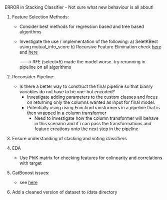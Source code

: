 ERROR in Stacking Classifier
    - Not sure what new behaviour is all about!

1. Feature Selection Methods:
    - Consider best methods for regression based and tree based algorithms
    - Investigate the use / implementation of the following:
        a) SeletKBest using mutual_info_score
        b) Recursive Feature Elimination check [here](https://machinelearningmastery.com/rfe-feature-selection-in-python/) and [here](https://medium.com/@hsu.lihsiang.esth/feature-selection-with-recursive-feature-elimination-rfe-for-parisian-bike-count-data-23f0ce9db691#:~:text=Firstly%2C%20unlike%20SelectKBest%2C%20RFECV%20does,the%20number%20of%20features%20dynamically.)

        ---> RFE (select=5) made the model worse. try rerunning in pipeline on all algorithms

2. Reconsider Pipeline:
    - Is there a better way to construct the final pipeline so that bianry variables do not have to be one-hot encoded?
        - Investigate adding parameters to the custom classes and focus on returning only the columns wanted as input for final model.
        - Potentially using using FunctionTransformers in a pipeline that is then wrapped in a column transformer
            - Need to investigate how the column transformer will behave in this scenario and if i can pass the transformations and feature creations onto the next step in the pipeline

3. Ensure understanding of stacking and voting classifiers

4. EDA
    - Use PhiK matrix for checking features for colinearity and correlations with target

5. CatBooost issues:
    - see [here](https://github.com/kinir/catboost-with-pipelines/blob/master/sklearn-pandas-catboost.ipynb)

6. Add a cleaned version of dataset to /data directory